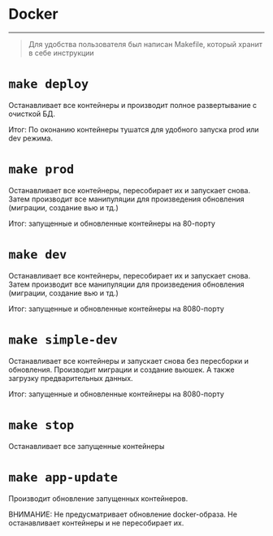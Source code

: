 # Docker
___

> Для удобства пользователя был написан Makefile, который хранит в себе инструкции


# `make deploy`
Останавливает все контейнеры и производит полное развертывание с очисткой БД.

Итог:  По оконанию контейнеры тушатся для удобного запуска prod или dev режима.
# `make prod`
Останавливает все контейнеры, пересобирает их и запускает снова. Затем производит все манипуляции для произведения обновления (миграции, создание вью и тд.)

Итог: запущенные и обновленные контейнеры на 80-порту
# `make dev`
Останавливает все контейнеры, пересобирает их и запускает снова. Затем производит все манипуляции для произведения обновления (миграции, создание вью и тд.)

Итог: запущенные и обновленные контейнеры на 8080-порту
# `make simple-dev`
Останавливает все контейнеры и запускает снова без пересборки и обновления. 
Производит миграции и создание вьюшек. А также загрузку предварительных данных.

Итог: запущенные и обновленные контейнеры на 8080-порту
# `make stop`
Останавливает все запущенные контейнеры
# `make app-update`
Производит обновление запущенных контейнеров. 

ВНИМАНИЕ: Не предусматривает обновление docker-образа. Не останавливает контейнеры и не пересобирает их.
